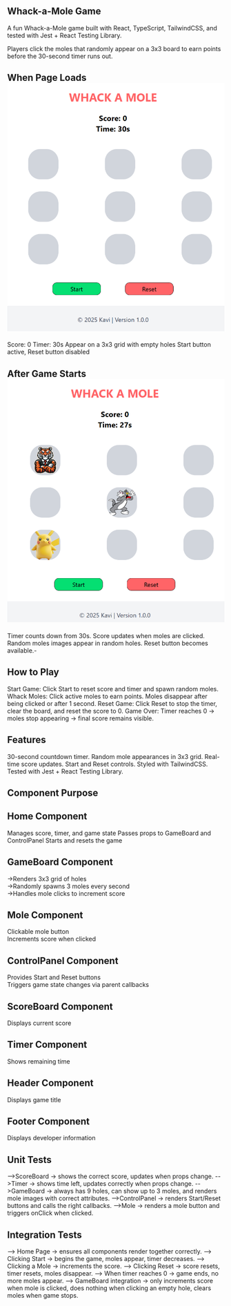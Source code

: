 ## Whack-a-Mole Game

A fun Whack-a-Mole game built with React, TypeScript, TailwindCSS, and tested with Jest + React Testing Library.

Players click the moles that randomly appear on a 3x3 board to earn points before the 30-second timer runs out.

## When Page Loads ![Whack A Mole](./public/screenshots/snopshot.png)

Score: 0
Timer: 30s
Appear on a 3x3 grid with empty holes
Start button active, Reset button disabled

## After Game Starts ![Whack A Mole](./public/screenshots/snopshott.png)

Timer counts down from 30s.
Score updates when moles are clicked.
Random moles images appear in random holes.
Reset button becomes available.-

## How to Play

Start Game: Click Start to reset score and timer and spawn random moles.
Whack Moles: Click active moles to earn points. Moles disappear after being clicked or after 1 second.
Reset Game: Click Reset to stop the timer, clear the board, and reset the score to 0.
Game Over: Timer reaches 0 -> moles stop appearing -> final score remains visible.

## Features

30-second countdown timer.
Random mole appearances in 3x3 grid.
Real-time score updates.
Start and Reset controls.
Styled with TailwindCSS.
Tested with Jest + React Testing Library.

## Component	Purpose

## Home Component
Manages score, timer, and game state
Passes props to GameBoard and ControlPanel
Starts and resets the game

## GameBoard Component
->Renders 3x3 grid of holes  
->Randomly spawns 3 moles every second  
->Handles mole clicks to increment score

## Mole Component
Clickable mole button  
Increments score when clicked  

## ControlPanel Component
Provides Start and Reset buttons  
Triggers game state changes via parent callbacks  

## ScoreBoard Component
Displays current score  

## Timer Component
Shows remaining time  

## Header Component
Displays game title  

## Footer Component
Displays developer information 


## Unit Tests

-->ScoreBoard → shows the correct score, updates when props change.
-->Timer → shows time left, updates correctly when props change.
-->GameBoard → always has 9 holes, can show up to 3 moles, and renders mole images with correct attributes.
-->ControlPanel → renders Start/Reset buttons and calls the right callbacks.
-->Mole → renders a mole button and triggers onClick when clicked.

## Integration Tests

--> Home Page → ensures all components render together correctly.
-->  Clicking Start → begins the game, moles appear, timer decreases.
-->  Clicking a Mole → increments the score.
--> Clicking Reset → score resets, timer resets, moles disappear.
--> When timer reaches 0 → game ends, no more moles appear.
--> GameBoard integration → only increments score when mole is clicked, does nothing when clicking an empty hole, clears moles when game stops.